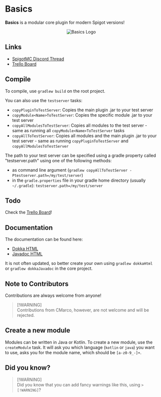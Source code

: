 # Basics

**Basics** is a modular core plugin for modern Spigot versions!

<p align="center">
  <img src="https://static.jeff-media.com/img/basics/logo1_512.png" alt="Basics Logo">

</p>




## Links
- [SpigotMC Discord Thread](https://discord.com/channels/690411863766466590/1196562355912446094)
- [Trello Board](https://trello.com/b/QjvNuXEO/basics)

## Compile
To compile, use `gradlew build` on the root project.

You can also use the `testserver` tasks:

- `copyPluginToTestServer`: Copies the main plugin .jar to your test server
- `copyModule<Name>ToTestServer`: Copies the specific module .jar to your test server
- `copyAllModulesToTestServer`: Copies all modules to the test server - same as running all `copyModule<Name>ToTestServer` tasks
- `copyAllToTestServer`: Copies all modules and the main plugin .jar to your test server - same as running `copyPluginToTestServer` and `copyAllModulesToTestServer`

The path to your test server can be specified using a gradle property called "testserver.path" using one of the following methods:
- as command line argument (`gradlew copyAllToTestServer -Ptestserver.path=/my/test/server`)
- in the `gradle.properties` file in your gradle home directory (usually `~/.gradle`): `testserver.path=/my/test/server`

## Todo
Check the [Trello Board](https://trello.com/b/QjvNuXEO/basics)!

## Documentation
The documentation can be found here:

- [Dokka HTML](https://hub.jeff-media.com/javadocs/basics-core/html)
- [Javadoc HTML](https://hub.jeff-media.com/javadocs/basics-core/javadoc)

It is not often updated, so better create your own using `gradlew dokkaHtml` or `gradlew dokkaJavadoc` in the core project.

## Note to Contributors
Contributions are always welcome from anyone!

> [!WARNING]\
> Contributions from CMarco, however, are not welcome and will be rejected.

## Create a new module
Modules can be written in Java or Kotlin. To create a new module, use the `createModule` task.
It will ask you which language (`kotlin` or `java`) you want to use, asks you for the module name, which should be `[a-z0-9_-]+`.

<!--## Custom forks of other repositories used
- ACF
  - `co.aikar:acf-paper:0.5.1-SNAPSHOT` -> `com.github.spigotbasics:acf-paper:0.5.1-SNAPSHOT`
  - Fixes the "cannot get locale" error message when using ACF on modern Spigot versions.
  - [Our Fork](https://github.com/SpigotBasics/acf) | [Original](https://github.com/aikar/commands)
  - EDIT: FIXED in 0.5.1-SNAPSHOT as of 25th Jan 2024-->

## Did you know?
> [!WARNING]\
> Did you know that you can add fancy warnings like this, using `> [!WARNING]`?